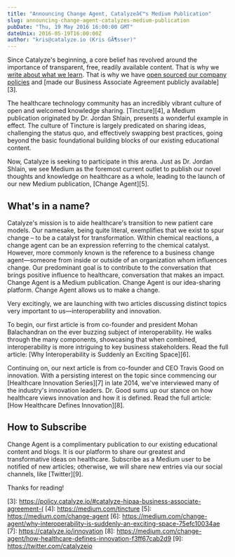 ```yaml
---
title: "Announcing Change Agent, Catalyzeâ€™s Medium Publication"
slug: announcing-change-agent-catalyzes-medium-publication
pubDate: "Thu, 19 May 2016 16:00:00 GMT"
dateUnix: 2016-05-19T16:00:00Z
author: "kris@catalyze.io (Kris GÃ¶sser)"
---
```

Since Catalyze's beginning, a core belief has revolved around the importance of transparent, free, readily available content. That is why we [write about what we learn][1]. That is why we have [open sourced our company policies][2] and [made our Business Associate Agreement publicly available][3].

The healthcare technology community has an incredibly vibrant culture of open and welcomed knowledge sharing. [Tincture][4], a Medium publication originated by Dr. Jordan Shlain, presents a wonderful example in effect. The culture of Tincture is largely predicated on sharing ideas, challenging the status quo, and effectively swapping best practices, going beyond the basic foundational building blocks of our existing educational content.

Now, Catalyze is seeking to participate in this arena. Just as Dr. Jordan Shlain, we see Medium as the foremost current outlet to publish our novel thoughts and knowledge on healthcare as a whole, leading to the launch of our new Medium publication, [Change Agent][5].

## What's in a name?

Catalyze's mission is to aide healthcare's transition to new patient care models. Our namesake, being quite literal, exemplifies that we exist to spur change – to be a catalyst for transformation. Within chemical reactions, a change agent can be an expression referring  to the chemical catalyst. However, more commonly known is the reference to a business change agent—someone from inside or outside of an organization whom influences change. Our predominant goal is to contribute to the conversation that brings positive influence to healthcare, conversation that makes an impact. Change Agent is a Medium publication. Change Agent is our idea-sharing platform. Change Agent allows us to make a change.

Very excitingly, we are launching with two articles discussing distinct topics very important to us—interoperability and innovation.

To begin, our first article is from co-founder and president Mohan Balachandran on the ever buzzing subject of interoperability. He walks through the many components, showcasing that when combined, interoperability is more intriguing to key business stakeholders. Read the full article: [Why Interoperability is Suddenly an Exciting Space][6].

Continuing on, our next article is from co-founder and CEO Travis Good on innovation. With a persisting interest on the topic since commencing our [Healthcare Innovation Series][7] in late 2014, we've interviewed many of the industry's innovation leaders. Dr. Good sums up our stance on how healthcare views innovation and how it is defined. Read the full article: [How Healthcare Defines Innovation][8].

## How to Subscribe

Change Agent is a complimentary publication to our existing educational content and blogs. It is our platform to share our greatest and transformative  ideas on healthcare. Subscribe as a Medium user to be notified of new articles; otherwise, we will share new entries via our social channels, like [Twitter][9].

Thanks for reading!

[1]: http://content.catalyze.io
[2]: http://catalyzeio.github.io/policies/
[3]: https://policy.catalyze.io/#catalyze-hipaa-business-associate-agreement-(
[4]: https://medium.com/tincture
[5]: https://medium.com/change-agent
[6]: https://medium.com/change-agent/why-interoperability-is-suddenly-an-exciting-space-75efc10034ae
[7]: https://catalyze.io/innovation
[8]: https://medium.com/change-agent/how-healthcare-defines-innovation-f3ff67cab2d9
[9]: https://twitter.com/catalyzeio
